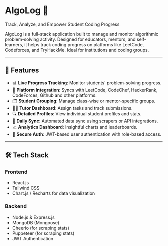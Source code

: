# AlgoLog 🚀  
Track, Analyze, and Empower Student Coding Progress

AlgoLog is a full-stack application built to manage and monitor algorithmic problem-solving activity. Designed for educators, mentors, and self-learners, it helps track coding progress on platforms like LeetCode, Codeforces, and TryHackMe. Ideal for institutions and coding groups.

---

## 🌟 Features

- 📊 **Live Progress Tracking**: Monitor students' problem-solving progress.
- 🧠 **Platform Integration**: Syncs with LeetCode, CodeChef, HackerRank, CodeForces, Github and other platforms.
- 🗂️ **Student Grouping**: Manage class-wise or mentor-specific groups.
- 🧑‍🏫 **Tutor Dashboard**: Assign tasks and track submissions.
- 🔍 **Detailed Profiles**: View individual student profiles and stats.
- 🔄 **Daily Sync**: Automated data sync using scrapers or API integrations.
- 📈 **Analytics Dashboard**: Insightful charts and leaderboards.
- 🔐 **Secure Auth**: JWT-based user authentication with role-based access.

---

## 🛠️ Tech Stack

### Frontend
- React.js
- Tailwind CSS
- Chart.js / Recharts for data visualization

### Backend
- Node.js & Express.js
- MongoDB (Mongoose)
- Cheerio (for scraping stats)
- Puppeteer (for scraping stats)
- JWT Authentication
